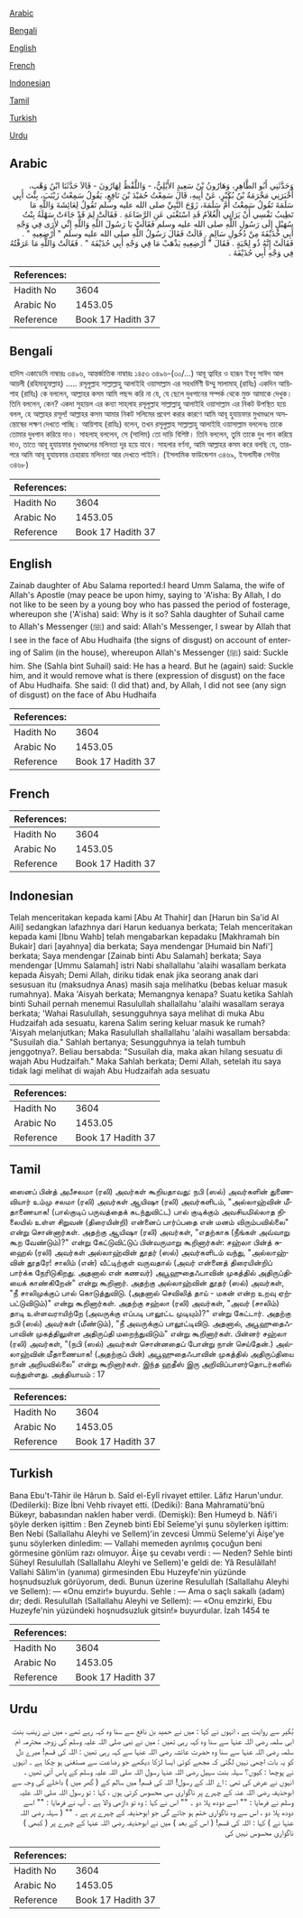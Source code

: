 [Arabic](#arabic)

[Bengali](#bengali)

[English](#english)

[French](#french)

[Indonesian](#indonesian)

[Tamil](#tamil)

[Turkish](#turkish)

[Urdu](#urdu)

## Arabic


<div dir="rtl" lang="ar" style={{fontSize:'larger',backgroundColor:'#f8f9fa',padding:20}}>
وَحَدَّثَنِي أَبُو الطَّاهِرِ، وَهَارُونُ بْنُ سَعِيدٍ الأَيْلِيُّ، - وَاللَّفْظُ لِهَارُونَ - قَالاَ حَدَّثَنَا ابْنُ وَهْبٍ، أَخْبَرَنِي مَخْرَمَةُ بْنُ بُكَيْرٍ، عَنْ أَبِيهِ، قَالَ سَمِعْتُ حُمَيْدَ بْنَ نَافِعٍ، يَقُولُ سَمِعْتُ زَيْنَبَ، بِنْتَ أَبِي سَلَمَةَ تَقُولُ سَمِعْتُ أُمَّ سَلَمَةَ، زَوْجَ النَّبِيِّ صلى الله عليه وسلم تَقُولُ لِعَائِشَةَ وَاللَّهِ مَا تَطِيبُ نَفْسِي أَنْ يَرَانِي الْغُلاَمُ قَدِ اسْتَغْنَى عَنِ الرَّضَاعَةِ ‏.‏ فَقَالَتْ لِمَ قَدْ جَاءَتْ سَهْلَةُ بِنْتُ سُهَيْلٍ إِلَى رَسُولِ اللَّهِ صلى الله عليه وسلم فَقَالَتْ يَا رَسُولَ اللَّهِ وَاللَّهِ إِنِّي لأَرَى فِي وَجْهِ أَبِي حُذَيْفَةَ مِنْ دُخُولِ سَالِمٍ ‏.‏ قَالَتْ فَقَالَ رَسُولُ اللَّهِ صلى الله عليه وسلم ‏"‏ أَرْضِعِيهِ ‏"‏ ‏.‏ فَقَالَتْ إِنَّهُ ذُو لِحْيَةٍ ‏.‏ فَقَالَ ‏"‏ أَرْضِعِيهِ يَذْهَبْ مَا فِي وَجْهِ أَبِي حُذَيْفَةَ ‏"‏ ‏.‏ فَقَالَتْ وَاللَّهِ مَا عَرَفْتُهُ فِي وَجْهِ أَبِي حُذَيْفَةَ ‏.‏
</div>
<div style={{backgroundColor:'#f8f9fa',padding:20, marginBottom: 10}}><table> <thead> <tr> <th>References:</th> <th></th> </tr> </thead> <tbody><tr><td>Hadith No</td><td>3604</td></tr><tr><td>Arabic No</td><td>1453.05</td></tr><tr><td>Reference</td><td>Book 17 Hadith 37</td></tr></tbody></table></div>

## Bengali


<div dir="ltr" lang="bn" style={{fontSize:'larger',backgroundColor:'#f8f9fa',padding:20}}>
হাদিস একাডেমি নাম্বারঃ ৩৪৯৬, আন্তর্জাতিক নাম্বারঃ ১৪৫৩ ৩৪৯৬-(৩০/...) আবূ ত্বাহির ও হারূন ইবনু সাঈদ আল আয়লী (রহিমাহুমাল্লাহ) ..... রসূলুল্লাহ সাল্লাল্লাহু আলাইহি ওয়াসাল্লাম এর সহধর্মিণী উম্মু সালামাহ্ (রাযিঃ) একদিন আয়িশাহ (রাযিঃ) কে বললেন, আল্লাহর কসম আমি পছন্দ করি না যে, যে ছেলে দুধপানের সম্পর্ক থেকে মুক্ত আমাকে দেখুক। তিনি বললেন, কেন? একদা সুহায়ল এর কন্যা সাহ্‌লাহ রসূলুল্লাহ সাল্লাল্লাহু আলাইহি ওয়াসাল্লাম এর নিকট উপস্থিত হয়ে বলল, হে আল্লাহর রসূল! আল্লাহর কসম আমার নিকট সলিমের প্রবেশ করার কারণে আমি আবূ হুযায়ফার মুখমণ্ডলে অসন্তোষের লক্ষণ দেখতে পাচ্ছি। আয়িশাহ (রাযিঃ) বলেন, তখন রসূলুল্লাহ সাল্লাল্লাহু আলাইহি ওয়াসাল্লাম বললেনঃ তাকে তোমার দুধপান করিয়ে দাও। সাহলাহ্ বললেন, সে (সালিম) তো দাড়ি বিশিষ্ট। তিনি বললেন, তুমি তাকে দুধ পান করিয়ে দাও, তাতে আবূ হুযায়ফার মুখমণ্ডলের মলিনতা দূর হয়ে যাবে। সাহলার বর্ণনা, আমি আল্লাহর কসম করে বলছি যে, তারপরে আমি আবূ হুযায়ফার চেহারায় মলিনতা আর দেখতে পাইনি। (ইসলামিক ফাউন্ডেশন ৩৪৬৯, ইসলামীক সেন্টার ৩৪৬৮)
</div>
<div style={{backgroundColor:'#f8f9fa',padding:20, marginBottom: 10}}><table> <thead> <tr> <th>References:</th> <th></th> </tr> </thead> <tbody><tr><td>Hadith No</td><td>3604</td></tr><tr><td>Arabic No</td><td>1453.05</td></tr><tr><td>Reference</td><td>Book 17 Hadith 37</td></tr></tbody></table></div>

## English


<div dir="ltr" lang="en" style={{fontSize:'larger',backgroundColor:'#f8f9fa',padding:20}}>
Zainab daughter of Abu Salama reported:I heard Umm Salama, the wife of Allah's Apostle (may peace be upon himy, saying to 'A'isha: By Allah, I do not like to be seen by a young boy who has passed the period of fosterage, whereupon she ('A'isha) said: Why is it so? Sahla daughter of Suhail came to Allah's Messenger (ﷺ) and said: Allah's Messenger, I swear by Allah that I see in the face of Abu Hudhaifa (the signs of disgust) on account of entering of Salim (in the house), whereupon Allah's Messenger (ﷺ) said: Suckle him. She (Sahla bint Suhail) said: He has a heard. But he (again) said: Suckle him, and it would remove what is there (expression of disgust) on the face of Abu Hudhaifa. She said: (I did that) and, by Allah, I did not see (any sign of disgust) on the face of Abu Hudhaifa
</div>
<div style={{backgroundColor:'#f8f9fa',padding:20, marginBottom: 10}}><table> <thead> <tr> <th>References:</th> <th></th> </tr> </thead> <tbody><tr><td>Hadith No</td><td>3604</td></tr><tr><td>Arabic No</td><td>1453.05</td></tr><tr><td>Reference</td><td>Book 17 Hadith 37</td></tr></tbody></table></div>

## French


<div dir="ltr" lang="fr" style={{fontSize:'larger',backgroundColor:'#f8f9fa',padding:20}}>

</div>
<div style={{backgroundColor:'#f8f9fa',padding:20, marginBottom: 10}}><table> <thead> <tr> <th>References:</th> <th></th> </tr> </thead> <tbody><tr><td>Hadith No</td><td>3604</td></tr><tr><td>Arabic No</td><td>1453.05</td></tr><tr><td>Reference</td><td>Book 17 Hadith 37</td></tr></tbody></table></div>

## Indonesian


<div dir="ltr" lang="id" style={{fontSize:'larger',backgroundColor:'#f8f9fa',padding:20}}>
Telah menceritakan kepada kami [Abu At Thahir] dan [Harun bin Sa'id Al Aili] sedangkan lafazhnya dari Harun keduanya berkata; Telah menceritakan kepada kami [Ibnu Wahb] telah mengabarkan kepadaku [Makhramah bin Bukair] dari [ayahnya] dia berkata; Saya mendengar [Humaid bin Nafi'] berkata; Saya mendengar [Zainab binti Abu Salamah] berkata; Saya mendengar [Ummu Salamah] istri Nabi shallallahu 'alaihi wasallam berkata kepada Aisyah; Demi Allah, diriku tidak enak jika seorang anak dari sesusuan itu (maksudnya Anas) masih saja melihatku (bebas keluar masuk rumahnya). Maka 'Aisyah berkata; Memangnya kenapa? Suatu ketika Sahlah binti Suhail pernah menemui Rasulullah shallallahu 'alaihi wasallam seraya berkata; 'Wahai Rasulullah, sesungguhnya saya melihat di muka Abu Hudzaifah ada sesuatu, karena Salim sering keluar masuk ke rumah? 'Aisyah melanjutkan; Maka Rasulullah shallallahu 'alaihi wasallam bersabda: "Susuilah dia." Sahlah bertanya; Sesungguhnya ia telah tumbuh jenggotnya?. Beliau bersabda: "Susuilah dia, maka akan hilang sesuatu di wajah Abu Hudzaifah." Maka Sahlah berkata; Demi Allah, setelah itu saya tidak lagi melihat di wajah Abu Hudzaifah ada sesuatu
</div>
<div style={{backgroundColor:'#f8f9fa',padding:20, marginBottom: 10}}><table> <thead> <tr> <th>References:</th> <th></th> </tr> </thead> <tbody><tr><td>Hadith No</td><td>3604</td></tr><tr><td>Arabic No</td><td>1453.05</td></tr><tr><td>Reference</td><td>Book 17 Hadith 37</td></tr></tbody></table></div>

## Tamil


<div dir="ltr" lang="ta" style={{fontSize:'larger',backgroundColor:'#f8f9fa',padding:20}}>
ஸைனப் பின்த் அபீசலமா (ரலி) அவர்கள் கூறியதாவது: நபி (ஸல்) அவர்களின் துணைவியார் உம்மு சலமா (ரலி) அவர்கள் ஆயிஷா (ரலி) அவர்களிடம், "அல்லாஹ்வின் மீதாணையாக! (பால்குடிப் பருவத்தைக் கடந்துவிட்ட) பால் குடிக்கும் அவசியமில்லாத நிலையில் உள்ள சிறுவன் (திரையின்றி) என்னைப் பார்ப்பதை என் மனம் விரும்பவில்லை" என்று சொன்னார்கள். அதற்கு ஆயிஷா (ரலி) அவர்கள், "எதற்காக (நீங்கள் அவ்வாறு கூற வேண்டும்)?" என்று கேட்டுவிட்டுப் பின்வருமாறு கூறினார்கள்: சஹ்லா பின்த் சுஹைல் (ரலி) அவர்கள் அல்லாஹ்வின் தூதர் (ஸல்) அவர்களிடம் வந்து, "அல்லாஹ்வின் தூதரே! சாலிம் (என்) வீட்டிற்குள் வருவதால் (அவர் என்னைத் திரையின்றிப் பார்க்க நேரிடுகிறது. அதனால் என் கணவர்) அபூஹுதைஃபாவின் முகத்தில் அதிருப்தியைக் காண்கிறேன்" என்று கூறினார். அதற்கு அல்லாஹ்வின் தூதர் (ஸல்) அவர்கள், "நீ சாலிமுக்குப் பால் கொடுத்துவிடு. (அதனால் செவிலித் தாய் - மகன் என்ற உறவு ஏற்பட்டுவிடும்)" என்று கூறினார்கள். அதற்கு சஹ்லா (ரலி) அவர்கள், "அவர் (சாலிம்) தாடி உள்ளவராயிற்றே (அவருக்கு எப்படி பாலூட்ட முடியும்)?" என்று கேட்டார். அதற்கு நபி (ஸல்) அவர்கள் (மீண்டும்), "நீ அவருக்குப் பாலூட்டிவிடு. அதனால், அபூஹுதைஃபாவின் முகத்திலுள்ள அதிருப்தி மறைந்துவிடும்" என்று கூறினார்கள். பின்னர் சஹ்லா (ரலி) அவர்கள், "(நபி (ஸல்) அவர்கள் சொன்னதைப் போன்று நான் செய்தேன்.) அல்லாஹ்வின் மீதாணையாக! (அதற்குப் பின்) அபூஹுதைஃபாவின் முகத்தில் அதிருப்தியை நான் அறியவில்லை" என்று கூறினார்கள். இந்த ஹதீஸ் இரு அறிவிப்பாளர்தொடர்களில் வந்துள்ளது. அத்தியாயம் : 17
</div>
<div style={{backgroundColor:'#f8f9fa',padding:20, marginBottom: 10}}><table> <thead> <tr> <th>References:</th> <th></th> </tr> </thead> <tbody><tr><td>Hadith No</td><td>3604</td></tr><tr><td>Arabic No</td><td>1453.05</td></tr><tr><td>Reference</td><td>Book 17 Hadith 37</td></tr></tbody></table></div>

## Turkish


<div dir="ltr" lang="tr" style={{fontSize:'larger',backgroundColor:'#f8f9fa',padding:20}}>
Bana Ebu't-Tâhir ile Hârun b. Saîd el-Eylî rivayet ettiler. Lâfız Harun'undur. (Dedilerki): Bize İbni Vehb rivayet etti. (Dediki): Bana Mahramatü'bnü Bükeyr, babasından naklen haber verdi. (Demişki): Ben Humeyd b. Nâfi'i şöyle derken işittim : Ben Zeyneb binti Ebî Seîeme'yi şunu söylerken işittim: Ben Nebi (Sallallahu Aleyhi ve Sellem)'in zevcesi Ümmü Seleme'yi Âişe'ye şunu söylerken dinledim: — Vallahi memeden ayrılmış çocuğun beni görmesine gönlüm razı olmuyor. Âişe şu cevabı verdi : — Neden? Sehle binti Süheyl Resulullah (Sallallahu Aleyhi ve Sellem)'e geldi de: Yâ Resulâllah! Vallahi Sâlim'in (yanıma) girmesinden Ebu Huzeyfe'nin yüzünde hoşnudsuzluk görüyorum, dedi. Bunun üzerine Resulullah (Sallallahu Aleyhi ve Sellem): — «Onu emzir!» buyurdu. Sehle : — Ama o saçlı sakallı (adam) dır; dedi. Resulullah (Sallallahu Aleyhi ve Sellem): — «Onu emzirki, Ebu Huzeyfe'nin yüzündeki hoşnudsuzluk gitsin!» buyurdular. İzah 1454 te
</div>
<div style={{backgroundColor:'#f8f9fa',padding:20, marginBottom: 10}}><table> <thead> <tr> <th>References:</th> <th></th> </tr> </thead> <tbody><tr><td>Hadith No</td><td>3604</td></tr><tr><td>Arabic No</td><td>1453.05</td></tr><tr><td>Reference</td><td>Book 17 Hadith 37</td></tr></tbody></table></div>

## Urdu


<div dir="rtl" lang="ur" style={{fontSize:'larger',backgroundColor:'#f8f9fa',padding:20}}>
بُکَیر سے روایت ہے ، انہوں نے کہا : میں نے حمید بن نافع سے سنا وہ کہہ رہے تھے ، میں نے زینب بنت ابی سلمہ رضی اللہ عنہا سے سنا وہ کہہ رہی تھیں : میں نے نبی صلی اللہ علیہ وسلم کی زوجہ محترمہ ام سلمہ رضی اللہ عنہا سے سنا وہ حضرت عائشہ رضی اللہ عنہا سے کہہ رہی تھیں : اللہ کی قسم! میرے دل کو یہ بات اچھی نہیں لگتی کہ مجھے کوئی ایسا لڑکا دیکھے جو رضاعت سے مستغنی ہو چکا ہے ۔ انہوں نے پوچھا : کیوں؟ سہلہ بنت سہیل رضی اللہ عنہا رسول اللہ صلی اللہ علیہ وسلم کے پاس آئی تھیں ، انہوں نے عرض کی تھی : اے اللہ کے رسول! اللہ کی قسم! میں سالم کے ( گھر میں ) داخلے کی وجہ سے ابوحذیفہ رضی اللہ عنہ کے چہرے پر ناگواری سی محسوس کرتی ہوں ، کہا : تو رسول اللہ صلی اللہ علیہ وسلم نے فرمایا : "" اسے دودھ پلا دو ۔ "" اس نے کہا : وہ تو داڑھی والا ہے ۔ آپ نے فرمایا : "" اسے دودھ پلا دو ، اس سے وہ ناگواری ختم ہو جائے گی جو ابوحذیفہ کے چہرے پر ہے ۔ "" ( سہلہ رضی اللہ عنہا نے ) کہا : اللہ کی قسم! ( اس کے بعد ) میں نے ابوحذیفہ رضی اللہ عنہا کے چہرے پر ( کبھی ) ناگواری محسوس نہیں کی
</div>
<div style={{backgroundColor:'#f8f9fa',padding:20, marginBottom: 10}}><table> <thead> <tr> <th>References:</th> <th></th> </tr> </thead> <tbody><tr><td>Hadith No</td><td>3604</td></tr><tr><td>Arabic No</td><td>1453.05</td></tr><tr><td>Reference</td><td>Book 17 Hadith 37</td></tr></tbody></table></div>